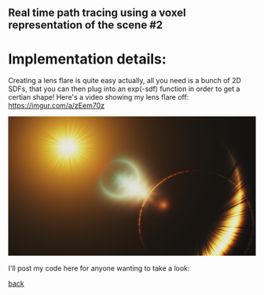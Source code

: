 ## Real time path tracing using a voxel representation of the scene #2

# **Implementation details**:

Creating a lens flare is quite easy actually, all you need is a bunch of 2D SDFs, that you can then plug into an exp(-sdf) function in order to get a certian shape!
Here's a video showing my lens flare off:
https://imgur.com/a/zEem70z

![Octocat](https://github.com/NamelessCoding/NamelessCoding.github.io/blob/main/assets/images/bhkgyt8.png?raw=true)


I'll post my code here for anyone wanting to take a look:


[back](./)
